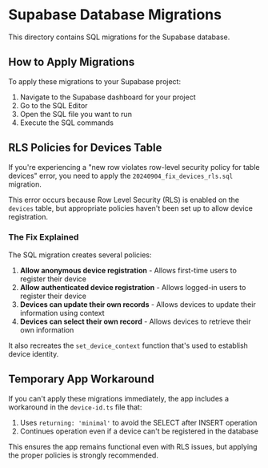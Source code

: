 # Supabase Database Migrations

This directory contains SQL migrations for the Supabase database.

## How to Apply Migrations

To apply these migrations to your Supabase project:

1. Navigate to the Supabase dashboard for your project
2. Go to the SQL Editor
3. Open the SQL file you want to run
4. Execute the SQL commands

## RLS Policies for Devices Table

If you're experiencing a "new row violates row-level security policy for table devices" error, you need to apply the `20240904_fix_devices_rls.sql` migration.

This error occurs because Row Level Security (RLS) is enabled on the `devices` table, but appropriate policies haven't been set up to allow device registration.

### The Fix Explained

The SQL migration creates several policies:

1. **Allow anonymous device registration** - Allows first-time users to register their device
2. **Allow authenticated device registration** - Allows logged-in users to register their device
3. **Devices can update their own records** - Allows devices to update their information using context
4. **Devices can select their own record** - Allows devices to retrieve their own information

It also recreates the `set_device_context` function that's used to establish device identity.

## Temporary App Workaround

If you can't apply these migrations immediately, the app includes a workaround in the `device-id.ts` file that:

1. Uses `returning: 'minimal'` to avoid the SELECT after INSERT operation
2. Continues operation even if a device can't be registered in the database

This ensures the app remains functional even with RLS issues, but applying the proper policies is strongly recommended. 